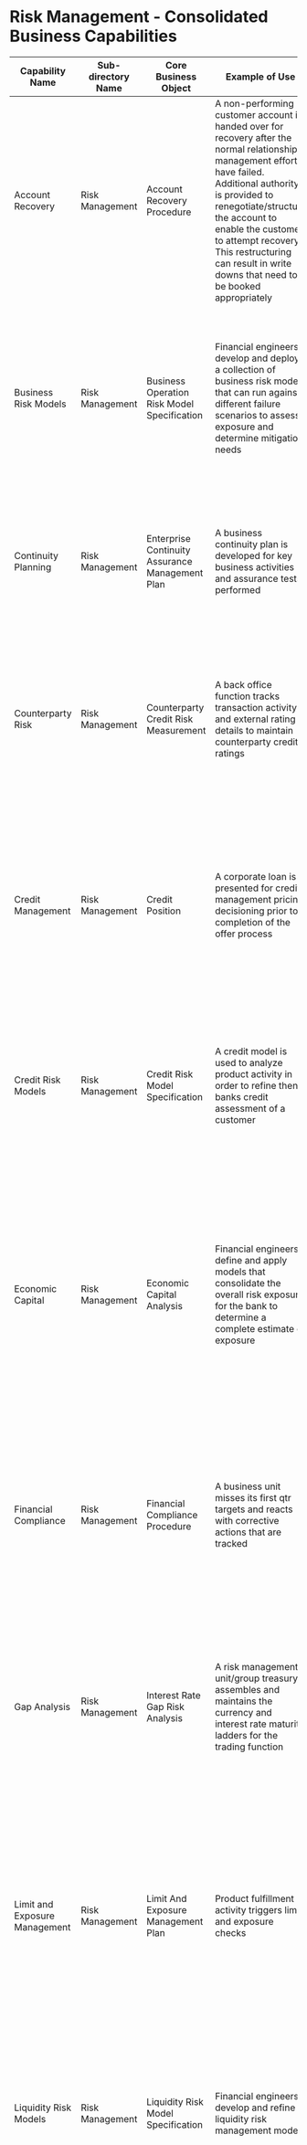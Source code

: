 # Risk Management - Consolidated Business Capabilities

| Capability Name | Sub-directory Name | Core Business Object | Example of Use | Executive Summary | Key Features |
|---|---|---|---|---|---|
| Account Recovery | Risk Management | Account Recovery Procedure | A non-performing customer account is handed over for recovery after the normal relationship management efforts have failed. Additional authority is provided to renegotiate/structure the account to enable the customer to attempt recovery. This restructuring can result in write downs that need to be booked appropriately | This service domain handles the restructuring of a distressed account (loan) after standard recovery procedures have been exhausted | Account status assessment; Account recovery planning; Customer agreement/negotiation; Account terms amendment/restructuring |
| Business Risk Models | Risk Management | Business Operation Risk Model Specification | Financial engineers develop and deploy a collection of business risk models that can run against different failure scenarios to assess exposure and determine mitigation needs | This capability focuses on developing and maintaining comprehensive business risk models that assess commercial and business exposures across various failure scenarios to support risk mitigation strategies. | Commercial exposure assessment; Business risk modeling; Failure scenario analysis; Risk exposure evaluation; Mitigation needs determination; Individual and portfolio analytics; Performance analysis and trending |
| Continuity Planning | Risk Management | Enterprise Continuity Assurance Management Plan | A business continuity plan is developed for key business activities and assurance tests performed | This capability focuses on developing, maintaining, and testing continuity plans and supporting facilities for various failure scenarios to ensure business continuity. | Development of continuity plans for failure scenarios; Maintenance and testing of continuity plans; Supporting facilities management; Assurance testing capabilities; Individual and portfolio analytics; Performance analysis and trending |
| Counterparty Risk | Risk Management | Counterparty Credit Risk Measurement | A back office function tracks transaction activity and external rating details to maintain counterparty credit ratings | Counterparty Risk capability maintains and administers counterparty risk ratings by tracking transaction activities and external rating details to assess and monitor credit risk exposure to counterparties. | Counterparty risk rating maintenance; Credit risk measurement and monitoring; Transaction activity tracking; External rating integration; Risk assessment analytics; Portfolio risk analysis |
| Credit Management | Risk Management | Credit Position | A corporate loan is presented for credit management pricing decisioning prior to completion of the offer process | This service domain provides a bank-wide/oversight function to qualify credit pricing for offered products and services to reflect the bank's appetite to write the business. This decision can override the standard product pricing procedure | Evaluate a proposed loan's fit to the bank's credit policies and priorities; Re-price major loans to align to bank policies and priorities; Bank-wide credit perspective maintenance; Transaction re-pricing capabilities; Credit policy compliance assessment; Pricing decision override functionality |
| Credit Risk Models | Risk Management | Credit Risk Model Specification | A credit model is used to analyze product activity in order to refine then banks credit assessment of a customer | This service domain handles the design and maintenance of a portfolio of credit models that are used in all aspects of customer credit assessments | Determine desired type/coverage for credit analysis; Source, define and develop credit models; Publish, process feedback and refine/tune models; Individual credit assessments; Complex analyses for merchants and companies/corporations; Credit scoring derivation; Credit analysis/insight development support |
| Economic Capital | Risk Management | Economic Capital Analysis | Financial engineers define and apply models that consolidate the overall risk exposure for the bank to determine a complete estimate of exposure | Economic Capital capability provides comprehensive risk consolidation across different risk types to determine the bank's overall risk position. It develops and maintains sophisticated models that integrate various risk categories to provide a complete picture of the institution's risk exposure. | Risk consolidation across different risk types; Consolidated risk position determination; Economic capital model development and maintenance; Complete risk exposure estimation; Individual analytics including accumulators, activity analysis, performance analysis, and trends & events; Portfolio analytics for activity, make-up, and performance analysis |
| Financial Compliance | Risk Management | Financial Compliance Procedure | A business unit misses its first qtr targets and reacts with corrective actions that are tracked | Financial Compliance capability tracks and manages the resolution of detected non-compliance financial activities and instances, ensuring corrective actions are properly monitored and resolved. | Non-compliance detection tracking; Financial activity monitoring; Resolution tracking; Corrective action management; Financial compliance procedure analytics; Portfolio compliance analysis |
| Gap Analysis | Risk Management | Interest Rate Gap Risk Analysis | A risk management unit/group treasury assembles and maintains the currency and interest rate maturity ladders for the trading function | Gap Analysis capability maintains and tracks projected consolidated cash flows to support the evaluation and management of currency and interest rate risk positions, supporting the bank's overall liquidity risk management strategy. | Consolidated cash flow tracking; Currency risk position management; Interest rate risk analysis; Liquidity risk evaluation; Maturity ladder maintenance; Risk position analytics |
| Limit and Exposure Management | Risk Management | Limit And Exposure Management Plan | Product fulfillment activity triggers limit and exposure checks | Limit and Exposure Management capability provides oversight and control of corporate limits and exposures across all business activities. It ensures that business operations remain within defined risk parameters and exposure limits. | Corporate limit oversight; Exposure monitoring and management; Combined business activity supervision; Limit and exposure checks triggered by business activities; Individual analytics for accumulators, activity analysis, performance analysis, and trends & events; Portfolio analytics for activity, make-up, and performance analysis |
| Liquidity Risk Models | Risk Management | Liquidity Risk Model Specification | Financial engineers develop and refine liquidity risk management models | This capability focuses on developing and maintaining comprehensive liquidity risk models for both dispositive and structural liquidity risk management, including advanced analytics like LaR and LVaR. | Liquidity gap analysis; Liquidity at Risk (LaR) modeling; Liquidity Value at Risk (LVaR) modeling; Dispositive liquidity risk management; Structural liquidity risk management; Individual and portfolio analytics; Performance analysis and trending |
| Market Risk Models | Risk Management | Market Risk Model Specification | Financial engineers assess the coverage and currency of the portfolio of market risk models and update certain models accordingly | This capability focuses on developing and maintaining comprehensive market risk models that cover various financial risk factors to support trading and pricing activities across the organization. | Currency risk modeling; Interest rate risk modeling; Instrument quote analysis; Market indices modeling; Commodity price risk assessment; Macro-economic risk factor analysis; Trading activity support; Pricing activity support |
| Operational Risk Models | Risk Management | Operational Risk Model Specification | Financial engineers evaluate the history of operational breaches and issues to determine how well existing operational risk models cover the detection of exposures | Operational Risk Models capability focuses on developing, maintaining, and refining models that detect potential operational failures and exposures. It provides comprehensive analysis of operational breaches and issues to ensure effective risk detection and mitigation. | Operational risk model development and refinement; Detection of operational failure exposures; Historical breach analysis; Model effectiveness evaluation; Individual analytics including accumulators, activity analysis, performance analysis, and trends & events; Portfolio analytics for activity, make-up, and performance analysis |
| Production Risk Models | Risk Management | Production Risk Model Specification | Financial engineers respond to an analysis of production issues and develop/refine their production risk models to better detect the root cause | This capability focuses on developing and refining production risk models to identify and detect potential exposures to procedural failures in business operations. | Development of production risk models; Refinement of existing risk models; Detection of procedural failure exposures; Root cause analysis capabilities; Individual and portfolio analytics; Performance analysis and trending |
| Security Advisory | Risk Management | Security Compliance Procedure | Specialist security advice is sought for a major project | Security Advisory capability provides specialized security guidance and advice to support organizational security arrangements across line management and project implementations. | Specialist security advice provision; Line management security guidance; Project security consultation; Organization-wide security arrangements; Security compliance procedure analytics; Portfolio security analysis |
| Security Assurance | Risk Management | Security Compliance Assessment | A security check of a new product operation is performed considering multiple threat categories | Security Assurance capability provides comprehensive security testing and validation services to ensure organizational security countermeasures are effective and appropriate. It maintains a portfolio of security checks and performs targeted assurance testing across multiple threat categories. | Portfolio of security assurance checks; Selective assurance testing; Security countermeasure validation; Multiple threat category assessment; Security compliance assessment analytics; Individual analytics including accumulators, activity analysis, performance analysis, and trends & events; Portfolio analytics for activity, make-up, and performance analysis |
| Underwriting | Risk Management | Underwriting Assessment | A corporate loan offer is processed and at the appropriate point an underwriting authorization is requested | This service domain manages the underwriting decision process for products as appropriate (including many loan types and some insurance products) | Consolidate underwriting decision materials; Evaluate cash flow/credit position for proposal; Make (conditional if needed) underwriting determination; Risk-based pricing adjustments; Collateral requirement assessment; Multiple authorization levels support |
